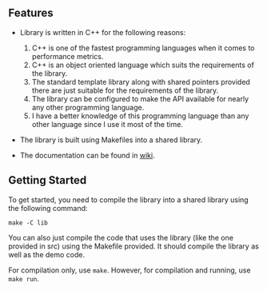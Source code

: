 ## Features

* Library is written in C++ for the following reasons:
  1. C++ is one of the fastest programming languages when it comes to performance metrics.
	1. C++ is an object oriented language which suits the requirements of the library.
	1. The standard template library along with shared pointers provided there are just suitable for the requirements of the library.
	1. The library can be configured to make the API available for nearly any other programming language.
	1. I have a better knowledge of this programming language than any other language since I use it most of the time.

* The library is built using Makefiles into a shared library.
* The documentation can be found in [wiki](http://github.com/AhmedYasser5/topology_api/wiki).

## Getting Started

To get started, you need to compile the library into a shared library using the following command:

```shell
make -C lib
```

You can also just compile the code that uses the library (like the one provided in src) using the Makefile provided. It should compile the library as well as the demo code.

For compilation only, use `make`. However, for compilation and running, use `make run`.
